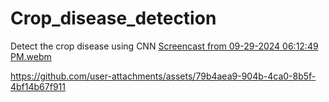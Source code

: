 # Crop_disease_detection
Detect the crop disease using CNN
[Screencast from 09-29-2024 06:12:49 PM.webm](https://github.com/user-attachments/assets/212b203b-1c6d-43f6-a43e-ea780e66c734)

https://github.com/user-attachments/assets/79b4aea9-904b-4ca0-8b5f-4bf14b67f911
